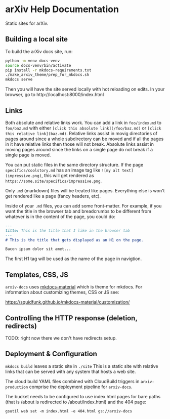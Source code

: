 # arXiv Help Documentation

Static sites for arXiv.

## Building a local site

To build the arXiv docs site, run:

```bash
python -m venv docs-venv
source docs-venv/bin/activate
pip install -r mkdocs-requirements.txt
./make_arxiv_theme/prep_for_mkdocs.sh
mkdocs serve
```

Then you will have the site served locally with hot reloading on
edits. In your browser, go to http://localhost:8000/index.html


## Links
Both absolute and relative links work. You can add a link in
``foo/index.md`` to ``foo/baz.md`` with either ``[click this absolute
link](/foo/baz.md)`` or ``[click this relative
link](baz.md)``. Relative links assist in movig directories of pages
around since a whole subdirectory can be moved and if all the pages in
it have relative links then those will not break. Absolute links
assist in moving pages around since the links on a single page do not
break if a single page is moved.

You can put static files in the same directory structure. If the page
``specifics/coolstory.md`` has an image tag like
``![my alt text](impressive.png)``, this will get rendered as
``https://some.site/specifics/impressive.png``.

Only ``.md`` (markdown) files will be treated like pages. Everything
else is won't get rendered like a page (fancy headers, etc).

Inside of your ``.md`` files, you can add some front-matter. For example,
if you want the title in the browser tab and breadcrumbs to be different from
whatever is in the content of the page, you could do:

```markdown
---
title: This is the title that I like in the browser tab
---
# This is the title that gets displayed as an H1 on the page.

Bacon ipsum dolor sit amet...
```

The first H1 tag will be used as the name of the page in navigtion.


## Templates, CSS, JS
`arxiv-docs` uses
[mkdocs-material](https://squidfunk.github.io/mkdocs-material) which
is theme for mkdocs. For information about customizing themes, CSS or
JS see:

https://squidfunk.github.io/mkdocs-material/customization/

## Controlling the HTTP response (deletion, redirects)

TODO: right now there we don't have redirects setup.

## Deployment & Configuration

``mkdocs build`` leaves a static site in `./site` This is a static
site with relative links that can be served with any system that hosts
a web site.

The cloud build YAML files combined with CloudBuild triggers in
`arxiv-production` comprise the deployment pipeline for `arxiv-docs`.

The bucket needs to be configured to use index.html pages for bare
paths (that is /about is redirected to /about/index.html) and the 404
page:

```
gsutil web set -m index.html -e 404.html gs://arxiv-docs
```


